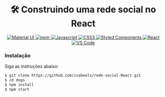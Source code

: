 <h1 align="center"> 🛠 Construindo uma rede social no React</h1>

<p align="center">
   <a href="">
    <img src="https://img.shields.io/badge/Material%20UI-007FFF?style=for-the-badge&logo=mui&logoColor=white"  alt="Material UI" />
  </a>
   <a href="">
    <img src="https://img.shields.io/badge/npm-CB3837?style=for-the-badge&logo=npm&logoColor=white"  alt="npm" />
  </a>
  <a href="">
    <img src="https://img.shields.io/badge/JavaScript-323330?style=for-the-badge&logo=javascript&logoColor=F7DF1E"  alt="Javascript" />
  </a>
   <a href="">
    <img src="https://img.shields.io/badge/CSS3-1572B6?style=for-the-badge&logo=css3&logoColor=white"  alt="CSS3" />
  </a>
    <a href="">
    <img src="https://img.shields.io/badge/styled--components-DB7093?style=for-the-badge&logo=styled-components&logoColor=white"  alt="Styled Components" />
  </a>
     <a href="">
    <img src="https://img.shields.io/badge/React-20232A?style=for-the-badge&logo=react&logoColor=61DAFB"  alt="React" />
  </a>
  <a href="">
    <img src="https://img.shields.io/badge/Visual_Studio_Code-0078D4?style=for-the-badge&logo=visual%20studio%20code&logoColor=white"  alt="VS Code" />
  </a>
  </p>

### Instalação

Siga as instruções abaixo:

```sh
$ git clone https://github.com/isabeels/rede-social-React.git
$ cd dogs
$ npm install
$ npm start
```
